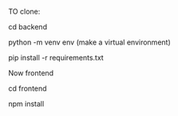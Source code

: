 TO clone:

cd backend 

python -m venv env (make a virtual environment)

pip install -r requirements.txt

Now frontend

cd frontend

npm install 
